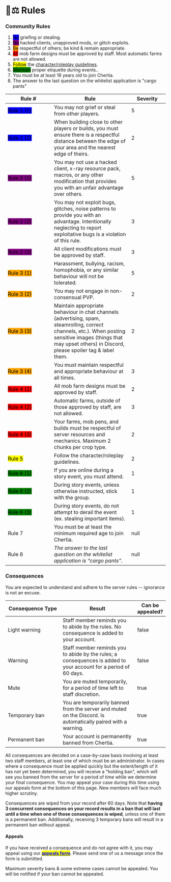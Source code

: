 # 🧑⚖ Rules

### Community Rules

1. <mark style="background-color:blue;">No</mark> griefing or stealing.
2. <mark style="background-color:purple;">No</mark> hacked clients, unapproved mods, or glitch exploits.
3. <mark style="background-color:orange;">Be</mark> respectful of others; be kind & remain appropriate.
4. <mark style="background-color:red;">All</mark> mob farm designs must be approved by staff. Most automatic farms are not allowed.
5. <mark style="background-color:yellow;">Follow</mark> the [character/roleplay guidelines](../guides/character-guide.md).
6. <mark style="background-color:green;">Maintain</mark> proper etiquette during events..
7. You must be at least 18 years old to join Chertia.
8. The answer to the last question on the whitelist application is "cargo pants"

<table data-full-width="false"><thead><tr><th width="129">Rule #</th><th>Rule</th><th width="100" data-type="rating" data-max="5">Severity</th></tr></thead><tbody><tr><td><mark style="background-color:blue;">Rule 1 (1)</mark></td><td>You may not grief or steal from other players.</td><td>5</td></tr><tr><td><mark style="background-color:blue;">Rule 1 (2)</mark></td><td>When building close to other players or builds, you must ensure there is a respectful distance between the edge of your area and the nearest edge of theirs.</td><td>2</td></tr><tr><td><mark style="background-color:purple;">Rule 2 (1)</mark></td><td>You may not use a hacked client, x-ray resource pack, macros, or any other modification that provides you with an unfair advantage over others.</td><td>5</td></tr><tr><td><mark style="background-color:purple;">Rule 2 (2)</mark></td><td>You may not exploit bugs, glitches, noise patterns to provide you with an advantage. Intentionally neglecting to report exploitative bugs is a violation of this rule.</td><td>3</td></tr><tr><td><mark style="background-color:purple;">Rule 2 (3)</mark></td><td>All client modifications must be approved by staff.</td><td>3</td></tr><tr><td><mark style="background-color:orange;">Rule 3 (1)</mark></td><td>Harassment, bullying, racism, homophobia, or any similar behaviour will not be tolerated. </td><td>5</td></tr><tr><td><mark style="background-color:orange;">Rule 3 (2)</mark></td><td>You may not engage in non-consensual PVP.</td><td>2</td></tr><tr><td><mark style="background-color:orange;">Rule 3 (3)</mark></td><td>Maintain appropriate behaviour in chat channels (advertising, spam, steamrolling, correct channels, etc.). When posting sensitive images (things that may upset others) in Discord, please spoiler tag &#x26; label them.</td><td>2</td></tr><tr><td><mark style="background-color:orange;">Rule 3 (4)</mark></td><td>You must maintain respectful and appropriate behaviour at all times.</td><td>3</td></tr><tr><td><mark style="background-color:red;">Rule 4 (1)</mark></td><td>All mob farm designs must be approved by staff.</td><td>2</td></tr><tr><td><mark style="background-color:red;">Rule 4 (2)</mark></td><td>Automatic farms, outside of those approved by staff, are not allowed.</td><td>3</td></tr><tr><td><mark style="background-color:red;">Rule 4 (3)</mark></td><td>Your farms, mob pens, and builds must be respectful of server resources and mechanics. Maximum 2 chunks per crop type.</td><td>2</td></tr><tr><td><mark style="background-color:yellow;">Rule 5</mark></td><td>Follow the character/roleplay guidelines.</td><td>2</td></tr><tr><td><mark style="background-color:green;">Rule 6 (1)</mark></td><td>If you are online during a story event, you must attend.</td><td>1</td></tr><tr><td><mark style="background-color:green;">Rule 6 (2)</mark></td><td>During story events, unless otherwise instructed, stick with the group.</td><td>1</td></tr><tr><td><mark style="background-color:green;">Rule 6 (3)</mark></td><td>During story events, do not attempt to derail the event (ex. stealing important items).</td><td>1</td></tr><tr><td>Rule 7</td><td>You must be at least the minimum required age to join Chertia.</td><td>null</td></tr><tr><td>Rule 8</td><td><em>The answer to the last question on the whitelist application is “cargo pants”.</em></td><td>null</td></tr></tbody></table>

### Consequences

You are expected to understand and adhere to the server rules -- ignorance is not an excuse.

<table><thead><tr><th width="216">Consequence Type</th><th width="352">Result</th><th data-type="checkbox">Can be appealed?</th></tr></thead><tbody><tr><td>Light warning</td><td>Staff member reminds you to abide by the rules. No consequence is added to your account.</td><td>false</td></tr><tr><td>Warning</td><td>Staff member reminds you to abide by the rules; a consequences is added to your account for a period of 60 days.</td><td>false</td></tr><tr><td>Mute</td><td>You are muted temporarily, for a period of time left to staff discretion.</td><td>true</td></tr><tr><td>Temporary ban</td><td>You are temporarily banned from the server and muted on the Discord. Is automatically paired with a warning.</td><td>true</td></tr><tr><td>Permanent ban</td><td>Your account is permanently banned from Chertia.</td><td>true</td></tr></tbody></table>

All consequences are decided on a case-by-case basis involving at least two staff members, at least one of which must be an administrator. In cases where a consequence must be applied quickly but the extent/length of it has not yet been determined, you will receive a "holding ban", which will see you banned from the server for a period of time while we determine your final consequence. You may appeal your case during this time using our appeals form at the bottom of this page. New members will face much higher scrutiny.

Consequences are wiped from your record after 60 days. Note that **having 3 concurrent consequences on your record results in a ban that will last until a time when one of those consequences is wiped**, unless one of them is a permanent ban. Additionally, receiving 3 temporary bans will result in a permanent ban without appeal.

#### **Appeals**

If you have received a consequence and do not agree with it, you may appeal using our [<mark style="color:blue;">**appeals form**</mark>](https://forms.gle/tf6AQCrLicfhHr1K9). Please send one of us a message once the form is submitted.

Maximum severity bans & some extreme cases cannot be appealed. You will be notified if your ban cannot be appealed.
